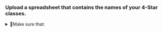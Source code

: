 <link rel="stylesheet" href="styling.css">

### Upload a spreadsheet that contains the names of your 4-Star classes.


<details>

<summary><span>🔽</span>Make sure that:</summary>

<!-- <h4 id="make-sure-that">Make sure that:</h4> -->

<ul>
  <li>Each row contains a date and a class name, followed by the names of 4-Star classes</li>
  <li>The date is in the format MM/DD/YYYY HH:MM:SS, which is the format provided automatically by Google Forms</li>
  <li>Your spreadsheet is in the CSV (Comma Separated Values) Format</li>
  <li>No data value contains the comma (,) character</li>
</ul>

<h4 id="heres-an-example-of-what-your-spreadsheet-could-look-like">Here’s an example of what your spreadsheet could look like:</h4>

<div class="language-plaintext highlighter-rouge"><div class="highlight"><pre class="highlight"><code>4-StarClasses.csv
    9/1/2023 10:01:10,Library,Wong
    9/7/2023 14:51:12,Art,Wong,Tree
    9/1/2023 9:19:43,Library,Wong,Light,Book
    ...
</code></pre></div></div>



</details>




<!-- #### Make sure that:

- Each row contains a date and a class name, followed by the names of 4-Star classes.
- The date is in the format MM/DD/YYYY HH:MM:SS, which is the format provided automatically by Google Forms.
- Your spreadsheet is in the CSV (Comma Separated Values) Format -->



<!-- #### Here's an example of what your spreadsheet could look like:

    4-StarClasses.csv
        9/1/2023 10:01:10,Library,Wong
        9/7/2023 14:51:12,Art,Wong,Tree
        9/1/2023 9:19:43,Library,Wong,Light,Book
        ... -->